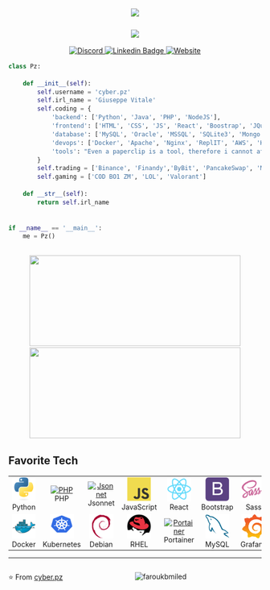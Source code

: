 <h1 align="center">
  <a href="https://git.io/typing-svg">
    <img src="https://readme-typing-svg.herokuapp.com/?lines=Hey,+There+👀;Nice+to+see+you+around!&center=true&size=30">
  </a>
</h1>

<div align="center">
<p align="center">
  <img src="https://cyber.pz.it/assets/pz_logo_nobg.png" width="50%"/>
</p>
<a href="https://discord.gg/e5S8WZmE">
<img alt="Discord" src="https://img.shields.io/discord/957671690035417098">
</a>
<a href="https://www.linkedin.com/in/giuseppe-vitale-3b476b117/">
<img src="https://img.shields.io/badge/-Giuseppe Vitale-blue?style=flat-square&logo=Linkedin&logoColor=white" alt="Linkedin Badge">
</a>
<a href="https://cyber.pz.it">
<img alt="Website" src="https://img.shields.io/website?up_message=cyber.pz.it&up_color=green&down_color=black&url=https%3A%2F%2Fcyber.pz.it&style=plastic&link=https%3A%2F%2Fcyber.pz.it"/>
</a>
</div>

```python
class Pz:

    def __init__(self):
        self.username = 'cyber.pz'
        self.irl_name = 'Giuseppe Vitale'
        self.coding = {
            'backend': ['Python', 'Java', 'PHP', 'NodeJS'],
            'frontend': ['HTML', 'CSS', 'JS', 'React', 'Boostrap', 'JQuery', 'Angular'],
            'database': ['MySQL', 'Oracle', 'MSSQL', 'SQLite3', 'Mongo DB', 'Postgre', 'Node4j'],
            'devops': ['Docker', 'Apache', 'Nginx', 'ReplIT', 'AWS', 'Heroku', 'Jenkins', 'Sterling B2B Integrator', 'SAG WebMethods'],
            'tools': "Even a paperclip is a tool, therefore i cannot afford to make a list that would occupy terabytes of pure text"
        }
        self.trading = ['Binance', 'Finandy','ByBit', 'PancakeSwap', 'MetaTrader 4/5', 'cTrader'] 
        self.gaming = ['COD BO1 ZM', 'LOL', 'Valorant']

    def __str__(self):
        return self.irl_name


if __name__ == '__main__':
    me = Pz()
```
<h2 align="left"></h2>
<p href="https://github.com/cyberpz">
<p align="center" float="left">
  <img height="180em" src="https://github-readme-stats.vercel.app/api?username=cyberpz&show_icons=true&theme=tokyonight" width="420" />
  <img height="180em" src="https://github-readme-stats.vercel.app/api/top-langs/?username=cyberpz&theme=tokyonight&layout=compact" width="420" />
</p>

<h2 align="left" id="macropower-tech">Favorite Tech</h2>

<table align="center">
  <tr>
    <td align="center" width="96">
      <a href="#macropower-tech">
        <img src="./img/python-original.svg" width="48" height="48" alt="Python" />
      </a>
      <br>Python
    </td>
    <td align="center" width="96">
      <a href="#macropower-tech">
        <img src="https://logodix.com/logo/1625680.png" width="48" height="48" alt="PHP" />
      </a>
      <br>PHP
    </td>
    <td align="center" width="96">
      <a href="#macropower-tech">
        <img src="https://jsonnet.org/img/isologo.svg" width="48" height="48" alt="Jsonnet" />
      </a>
      <br>Jsonnet
    </td>
    <td align="center" width="96">
      <a href="#macropower-tech">
        <img src="./img/javascript-original.svg" width="48" height="48" alt="JavaScript" />
      </a>
      <br>JavaScript
    </td>
    <td align="center" width="96">
      <a href="#macropower-tech" >
        <img src="./img/react-original.svg" width="48" height="48" alt="React" />
      </a>
      <br>React
    </td>
    <td align="center" width="96">
      <a href="#macropower-tech">
        <img src="./img/bootstrap-plain.svg" width="48" height="48" alt="Bootstrap" />
      </a>
      <br>Bootstrap
    </td>
    <td align="center" width="96">
      <a href="#macropower-tech">
        <img src="./img/sass-original.svg" width="48" height="48" alt="Sass" />
      </a>
      <br>Sass
    </td>
  </tr>
  <tr>
    <td align="center" width="96">
      <a href="#macropower-tech" >
        <img src="./img/docker-original.svg" width="48" height="48" alt="Docker" />
      </a>
      <br>Docker
    </td>
    <td align="center" width="96">
      <a href="#macropower-tech" >
        <img src="https://raw.githubusercontent.com/cncf/artwork/master/projects/kubernetes/icon/color/kubernetes-icon-color.svg" width="48" height="48" alt="Kubernetes" />
      </a>
      <br>Kubernetes
    </td>
    <td align="center"  width="96">
      <a href="#macropower-tech">
        <img src="./img/debian-original.svg" width="48" height="48" alt="Debian" />
      </a>
      <br>Debian
    </td>
    <td align="center"  width="96">
      <a href="#macropower-tech">
        <img src="./img/redhat-original.svg" width="48" height="48" alt="RHEL" />
      </a>
      <br>RHEL
    </td>
    <td align="center" width="96">
      <a href="#macropower-tech">
        <img src="https://products.containerize.com/devops/portainer/menu_image.png" width="48" height="48" alt="Portainer" />
      </a>
      <br>Portainer
    </td>
    <td align="center"  width="96">
      <a href="#macropower-tech">
        <img src="./img/mysql-original.svg" width="48" height="48" alt="MySQL" />
      </a>
      <br>MySQL
    </td>
    <td align="center" width="96">
      <a href="#macropower-tech" >
        <img src="https://raw.githubusercontent.com/grafana/grafana/master/public/img/grafana_icon.svg" width="48" height="48" alt="Grafana" />
      </a>
      <br>Grafana
    </td>
  </tr>
 
 
</table>

<hr>
<div style="display: flex;">
  <p style="flex: 1; align-items: center;">
    ⭐️ From <a href="https://github.com/cyberpz"> cyber.pz </a>
  </p>
  <p style="flex: 1; align-items: center;">
    <img src="https://komarev.com/ghpvc/?username=cyberpz&label=Profile%20views&color=0e75b6&style=flat" alt="faroukbmiled" />
  </p>
</div>

